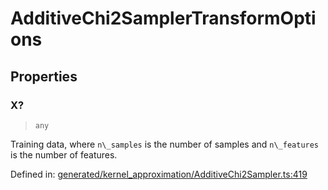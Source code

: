 # AdditiveChi2SamplerTransformOptions

## Properties

### X?

> `any`

Training data, where `n\_samples` is the number of samples and `n\_features` is the number of features.

Defined in:  [generated/kernel\_approximation/AdditiveChi2Sampler.ts:419](https://github.com/transitive-bullshit/scikit-learn-ts/blob/92ab806/packages/sklearn/src/generated/kernel_approximation/AdditiveChi2Sampler.ts#L419)
